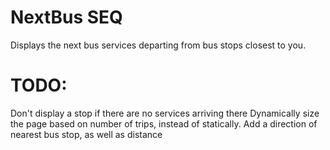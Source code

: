 # NextBus SEQ

Displays the next bus services departing from bus stops closest to you.


# TODO:
Don't display a stop if there are no services arriving there
Dynamically size the page based on number of trips, instead of statically. 
Add a direction of nearest bus stop, as well as distance

